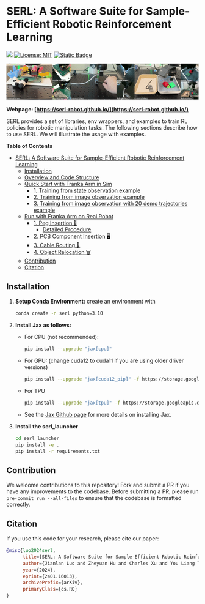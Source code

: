 # SERL: A Software Suite for Sample-Efficient Robotic Reinforcement Learning

![](https://github.com/rail-berkeley/serl/workflows/pre-commit/badge.svg)
[![License: MIT](https://img.shields.io/badge/License-MIT-yellow.svg)](https://opensource.org/licenses/MIT)
[![Static Badge](https://img.shields.io/badge/Project-Page-a)](https://serl-robot.github.io/)

![](./docs/images/tasks-banner.gif)

**Webpage: [https://serl-robot.github.io/](https://serl-robot.github.io/)**

SERL provides a set of libraries, env wrappers, and examples to train RL policies for robotic manipulation tasks. The following sections describe how to use SERL. We will illustrate the usage with examples.

**Table of Contents**
- [SERL: A Software Suite for Sample-Efficient Robotic Reinforcement Learning](#serl-a-software-suite-for-sample-efficient-robotic-reinforcement-learning)
  - [Installation](#installation)
  - [Overview and Code Structure](/docs/overview_structure.md)
  - [Quick Start with Franka Arm in Sim](/docs/sim_quick_start.md)
    - [1. Training from state observation example](/docs/sim_quick_start.md#1-training-from-state-observation-example)
    - [2. Training from image observation example](/docs/sim_quick_start.md#2-training-from-image-observation-example)
    - [3. Training from image observation with 20 demo trajectories example](/docs/sim_quick_start.md#3-training-from-image-observation-with-20-demo-trajectories-example)
  - [Run with Franka Arm on Real Robot](/docs/real_franka_peg.md#run-with-franka-arm-on-real-robot)
    - [1. Peg Insertion 📍](/docs/real_franka_peg.md#peg-insertion-📍)
      - [Detailed Procedure](/docs/real_franka_peg.md#procedure)
    - [2. PCB Component Insertion 🖥️](/docs/real_franka_pcb.md)
    - [3. Cable Routing 🔌](/docs/real_franka_cable_route.md)
    - [4. Object Relocation 🗑️](/docs/real_franka_bin_relocation.md)
  - [Contribution](#contribution)
  - [Citation](#citation)

## Installation
1. **Setup Conda Environment:**
    create an environment with
    ```bash
    conda create -n serl python=3.10
    ```

2. **Install Jax as follows:**
    - For CPU (not recommended):
        ```bash
        pip install --upgrade "jax[cpu]"
        ```

    - For GPU: (change cuda12 to cuda11 if you are using older driver versions)
        ```bash
        pip install --upgrade "jax[cuda12_pip]" -f https://storage.googleapis.com/jax-releases/jax_cuda_releases.html
        ```

    - For TPU
        ```bash
        pip install --upgrade "jax[tpu]" -f https://storage.googleapis.com/jax-releases/libtpu_releases.html
        ```
    - See the [Jax Github page](https://github.com/google/jax) for more details on installing Jax.

3. **Install the serl_launcher**
    ```bash
    cd serl_launcher
    pip install -e .
    pip install -r requirements.txt
    ```

## Contribution

We welcome contributions to this repository! Fork and submit a PR if you have any improvements to the codebase. Before submitting a PR, please run `pre-commit run --all-files` to ensure that the codebase is formatted correctly.

## Citation

If you use this code for your research, please cite our paper:

```bibtex
@misc{luo2024serl,
      title={SERL: A Software Suite for Sample-Efficient Robotic Reinforcement Learning},
      author={Jianlan Luo and Zheyuan Hu and Charles Xu and You Liang Tan and Jacob Berg and Archit Sharma and Stefan Schaal and Chelsea Finn and Abhishek Gupta and Sergey Levine},
      year={2024},
      eprint={2401.16013},
      archivePrefix={arXiv},
      primaryClass={cs.RO}
}
```
